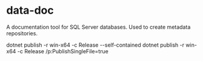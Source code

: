 # data-doc
A documentation tool for SQL Server databases. Used to create metadata repositories.

dotnet publish -r win-x64 -c Release --self-contained
dotnet publish -r win-x64 -c Release /p:PublishSingleFile=true